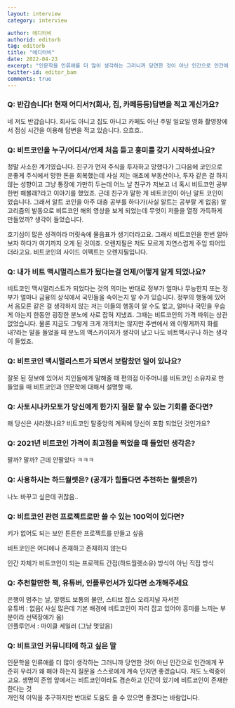 ```yaml
---
layout: interview
category: interview

author: 에디터비
authorid: editorb
tag: editorb
title: "에디터비"
date: 2022-04-23
excerpt: "인문학을 인류애를 더 많이 생각하는 그러니까 당연한 것이 아닌 인간으로 인간에게 꾸준히 우리가 왜 해야 하는지 질문을 스스로에게 계속 던지면 좋겠습니다."
twitter-id: editor_bam
comments: true
---
```


### Q: 반갑습니다!  현재 어디서?(회사, 집, 카페등등)답변을 적고 계신가요? 
네 저도 반갑습니다. 회사도 아니고 집도 아니고 카페도 
아닌 주말 일요일 영화 촬영장에서 점심 시간을 이용해
답변을 적고 있습니다. 으흐흐..


### Q: 비트코인을 누구/어디서/언제 처음 듣고 흥미를 갖기 시작하셨나요? 
정말 사소한 계기였습니다. 친구가 먼저 주식을 투자하고 
망했다가 그다음에 코인으로 운좋게 주식에서 망한 돈을
회복했는데 사실 저는 애초에 부동산이나, 투자 같은 걸 하지 않는 
성향이고 그냥 통장에 가만히 두는데 어느 날 친구가 저보고 너 혹시 비트코인
공부 한번 해볼래?라고 이야기를 했었죠. 근데 친구가 말한 게 
비트코인이 아닌 알트 코인이었습니다. 그래서 알트 코인을 아주 대충 
공부를 하다가(사실 알트는 공부랄 게 없음) 
알고리즘의 발동으로 비트코인 해외 영상을 보게 되었는데
무엇이 저들을 열정 가득하게 만들었까? 생각이 들었습니다. 

호기심이 많은 성격이라 머릿속에 물음표가 생기더라고요. 그래서 비트코인을 
한번 알아보자 하다가 여기까지 오게 된 것이죠. 오렌지필은 
저도 모르게 자연스럽게 주입 되어있더라고요. 
비트코인의 사이드 이펙트는 오렌지필입니다. 


### Q: 내가 비트 맥시멀리스트가 됬다는걸 언제/어떻게 알게 되었나요?
비트코인 맥시멀리스트가 되었다는 것의 의미는 반대로 정부가 얼마나 무능한지
또는 정부가 얼마나 금융의 상식에서 국민들을 속이는지 알 수가 있습니다. 
정부의 행동에 있어서 음모론 같은 걸 생각하지 않는 저는 이들의 행동이 
알 수도 없고, 얼마나 국민을 우습게 아는지 한동안 굉장한 분노에 사로 잡혀 
지냈죠. 그때는 비트코인의 가격 따위는 상관 없었습니다. 물론 지금도
그렇게 크게 개의치는 않지만 주변에서 왜 이렇게까지 화를 내?라는 말을
들었을 때 분노의 맥스카이저가 생각이 났고 나도 비트맥시구나 하는 생각이 들었죠.

### Q: 비트코인 맥시멀리스트가 되면서 보람찼던 일이 있나요?
잘못 된 정보에 있어서 지인들에게 말해줄 때 편의점 아주머니를 
비트코인 소유자로 만들었을 때 비트코인과 인문학에 대해서 설명할 때.



### Q: 사토시나카모토가 당신에게 한가지 질문 할 수 있는 기회를 준다면?
왜 당신은 사라졌나요? 비트코인 탈중앙의 계획에 당신이 포함 되었던 것인가요?



### Q: 2021년 비트코인 가격이 최고점을 찍었을 때 들었던 생각은?
팔까? 말까? 근데 안팔았다 ㅋㅋㅋ


### Q: 사용하시는 하드월렛은?  (공개가 힘들다면 추천하는 월렛은?)
나노 바꾸고 싶은데 귀찮음.. 

### Q: 비트코인 관련 프로젝트로만 쓸 수 있는 100억이 있다면?
키가 없어도 되는 보안 튼튼한 프로젝트를 만들고 싶음

비트코인은 어디에나 존재하고 존재하지 않는다 

인간 자체가 비트코인이 되는 프로젝트 간접(하드월렛소유) 방식이 아닌 직접 방식


### Q: 추천할만한 책, 유튜버, 인플루언서가 있다면 소개해주세요
은행이 멈추는 날, 알랭드 보통의 불안, 스티브 잡스 오리지널 자서전<br>
유튜버 : 없음( 사실 많은데 기본 배경에 비트코인이 자리 잡고 있어야 흥미를 느끼는 부분이라 선택장애가 옴)<br>
인플루언서 : 마이클 세일러 (그냥 멋있음)



### Q: 비트코인 커뮤니티에 하고 싶은 말
인문학을 인류애를 더 많이 생각하는 그러니까 당연한 것이 아닌 인간으로 인간에게 꾸준히 우리가 왜 해야 하는지 질문을 스스로에게 계속 던지면 좋겠습니다. 저도 노력중이고요. 
생명의 존엄 앞에서는 비트코인이라도 겸손하고 인간이 있기에 비트코인이 존재한 한다는 것<br>
개인적 이익을 추구하지만 반대로 도움도 줄 수 있으면 좋겠다는 바람입니다. 
